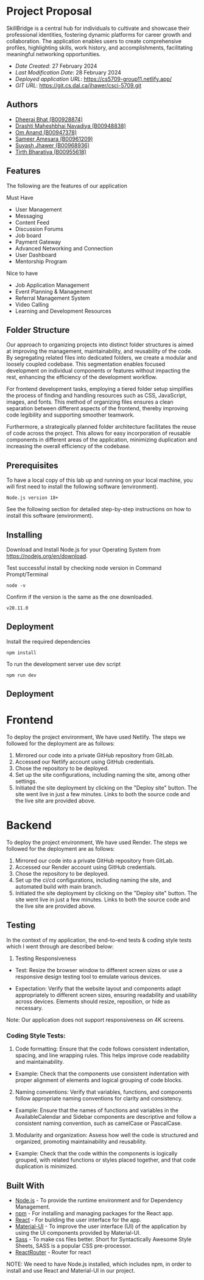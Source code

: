 # Project Proposal

SkillBridge is a central hub for individuals to cultivate and showcase their professional identities, fostering dynamic platforms for career growth and collaboration. The application enables users to create comprehensive profiles, highlighting skills, work history, and accomplishments, facilitating meaningful networking opportunities.

- _Date Created_: 27 February 2024
- _Last Modification Date_: 28 February 2024
- _Deployed application URL_: <https://cs5709-group11.netlify.app/>
- _GIT URL_: <https://git.cs.dal.ca/jhawer/csci-5709.git>

## Authors

- [Dheeraj Bhat (B00928874)](dh210086@dal.ca)
- [Drashti Maheshbhai Navadiya (B00948838)](dr281927@dal.ca)
- [Om Anand (B00947378)](om.anand@dal.ca)
- [Sameer Amesara (B00961209)](sameer.amesara@dal.ca)
- [Suyash Jhawer (B00968936)](sy326775@dal.ca)
- [Tirth Bharatiya (B00955618)](tr608606@dal.ca)

## Features

The following are the features of our application

Must Have

- User Management
- Messaging
- Content Feed
- Discussion Forums
- Job board
- Payment Gateway
- Advanced Networking and Connection
- User Dashboard
- Mentorship Program

Nice to have

- Job Application Management
- Event Planning & Management
- Referral Management System
- Video Calling
- Learning and Development Resources

## Folder Structure

Our approach to organizing projects into distinct folder structures is aimed at improving the management, maintainability, and reusability of the code. By segregating related files into dedicated folders, we create a modular and loosely coupled codebase. This segmentation enables focused development on individual components or features without impacting the rest, enhancing the efficiency of the development workflow.

For frontend development tasks, employing a tiered folder setup simplifies the process of finding and handling resources such as CSS, JavaScript, images, and fonts. This method of organizing files ensures a clean separation between different aspects of the frontend, thereby improving code legibility and supporting smoother teamwork.

Furthermore, a strategically planned folder architecture facilitates the reuse of code across the project. This allows for easy incorporation of reusable components in different areas of the application, minimizing duplication and increasing the overall efficiency of the codebase.

## Prerequisites

To have a local copy of this lab up and running on your local machine, you will first need to install the following software (environment).

```
Node.js version 18+
```

See the following section for detailed step-by-step instructions on how to install this software (environment).

## Installing

Download and Install Node.js for your Operating System from https://nodejs.org/en/download.

Test successful install by checking node version in Command Prompt/Terminal

```
node -v
```

Confirm if the version is the same as the one downloaded.

```
v20.11.0
```

## Deployment

Install the required dependencies

```
npm install
```

To run the development server use dev script

```
npm run dev
```

## Deployment

# Frontend

To deploy the project environment, We have used Netlify. The steps we followed for the deployment are as follows:

1. Mirrored our code into a private GitHub repository from GitLab.
2. Accessed our Netlify account using GitHub credentials.
3. Chose the repository to be deployed.
4. Set up the site configurations, including naming the site, among other settings.
5. Initiated the site deployment by clicking on the "Deploy site" button. The site went live in just a few minutes. Links to both the source code and the live site are provided above.

# Backend

To deploy the project environment, We have used Render. The steps we followed for the deployment are as follows:

1. Mirrored our code into a private GitHub repository from GitLab.
2. Accessed our Render account using GitHub credentials.
3. Chose the repository to be deployed.
4. Set up the ci/cd configurations, including naming the site, and automated build with main branch.
5. Initiated the site deployment by clicking on the "Deploy site" button. The site went live in just a few minutes. Links to both the source code and the live site are provided above.

## Testing

In the context of my application, the end-to-end tests & coding style tests which I went through are described below:

1. Testing Responsiveness

- Test: Resize the browser window to different screen sizes or use a responsive design testing tool to emulate various devices.

- Expectation: Verify that the website layout and components adapt appropriately to different screen sizes, ensuring readability and usability across devices. Elements should resize, reposition, or hide as necessary.

Note: Our application does not support responsiveness on 4K screens.

### Coding Style Tests:

1. Code formatting: Ensure that the code follows consistent indentation, spacing, and line wrapping rules. This helps improve code readability and maintainability.

- Example: Check that the components use consistent indentation with proper alignment of elements and logical grouping of code blocks.

2. Naming conventions: Verify that variables, functions, and components follow appropriate naming conventions for clarity and consistency.

- Example: Ensure that the names of functions and variables in the AvailableCalendar and Sidebar components are descriptive and follow a consistent naming convention, such as camelCase or PascalCase.

3. Modularity and organization: Assess how well the code is structured and organized, promoting maintainability and reusability.

- Example: Check that the code within the components is logically grouped, with related functions or styles placed together, and that code duplication is minimized.

## Built With

- [Node.js](https://nodejs.org/en/download) - To provide the runtime environment and for Dependency Management.
- [npm](https://docs.npmjs.com/downloading-and-installing-node-js-and-npm) - For installing and managing packages for the React app.
- [React](https://react.dev/learn/installation) - For building the user interface for the app.
- [Material-UI](https://mui.com/getting-started/installation/) - To improve the user interface (UI) of the application by using the UI components provided by
  Material-UI.
- [Sass](https://sass-lang.com/) - To make css files better. Short for Syntactically Awesome Style Sheets, SASS is a popular CSS pre-processor.
- [ReactRouter](https://reactrouter.com/en/main) - Router for react

NOTE: We need to have Node.js installed, which includes npm, in order to install and use React and Material-UI in our project.
